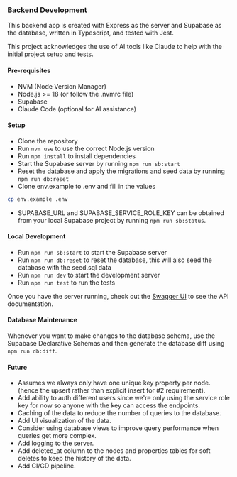 ### Backend Development

This backend app is created with Express as the server and Supabase as the database, written in Typescript, and tested with Jest.

This project acknowledges the use of AI tools like Claude to help with the initial project setup and tests.

#### Pre-requisites

- NVM (Node Version Manager)
- Node.js >= 18 (or follow the .nvmrc file)
- Supabase
- Claude Code (optional for AI assistance)

#### Setup

- Clone the repository
- Run `nvm use` to use the correct Node.js version
- Run `npm install` to install dependencies
- Start the Supabase server by running `npm run sb:start`
- Reset the database and apply the migrations and seed data by running `npm run db:reset`
- Clone env.example to .env and fill in the values

```bash
cp env.example .env
```

- SUPABASE_URL and SUPABASE_SERVICE_ROLE_KEY can be obtained from your local Supabase project by running `npm run sb:status`.

#### Local Development

- Run `npm run sb:start` to start the Supabase server
- Run `npm run db:reset` to reset the database, this will also seed the database with the seed.sql data
- Run `npm run dev` to start the development server
- Run `npm run test` to run the tests

Once you have the server running, check out the [Swagger UI](http://localhost:3000/api-docs) to see the API documentation.

#### Database Maintenance

Whenever you want to make changes to the database schema, use the Supabase Declarative Schemas and then generate the database diff using `npm run db:diff`.

#### Future

- Assumes we always only have one unique key property per node. (hence the upsert rather than explicit insert for #2 requirement).
- Add ability to auth different users since we're only using the service role key for now so anyone with the key can access the endpoints.
- Caching of the data to reduce the number of queries to the database.
- Add UI visualization of the data.
- Consider using database views to improve query performance when queries get more complex.
- Add logging to the server.
- Add deleted_at column to the nodes and properties tables for soft deletes to keep the history of the data.
- Add CI/CD pipeline.
